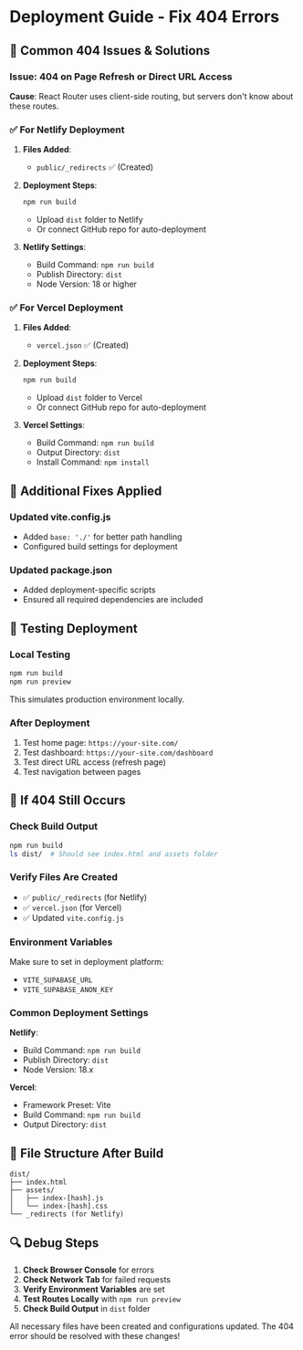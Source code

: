 # Deployment Guide - Fix 404 Errors

## 🚨 Common 404 Issues & Solutions

### Issue: 404 on Page Refresh or Direct URL Access
**Cause**: React Router uses client-side routing, but servers don't know about these routes.

### ✅ **For Netlify Deployment**

1. **Files Added**: 
   - `public/_redirects` ✅ (Created)

2. **Deployment Steps**:
   ```bash
   npm run build
   ```
   - Upload `dist` folder to Netlify
   - Or connect GitHub repo for auto-deployment

3. **Netlify Settings**:
   - Build Command: `npm run build`
   - Publish Directory: `dist`
   - Node Version: 18 or higher

### ✅ **For Vercel Deployment**

1. **Files Added**:
   - `vercel.json` ✅ (Created)

2. **Deployment Steps**:
   ```bash
   npm run build
   ```
   - Upload `dist` folder to Vercel
   - Or connect GitHub repo for auto-deployment

3. **Vercel Settings**:
   - Build Command: `npm run build`
   - Output Directory: `dist`
   - Install Command: `npm install`

## 🔧 **Additional Fixes Applied**

### Updated vite.config.js
- Added `base: './'` for better path handling
- Configured build settings for deployment

### Updated package.json
- Added deployment-specific scripts
- Ensured all required dependencies are included

## 🧪 **Testing Deployment**

### Local Testing
```bash
npm run build
npm run preview
```
This simulates production environment locally.

### After Deployment
1. Test home page: `https://your-site.com/`
2. Test dashboard: `https://your-site.com/dashboard`
3. Test direct URL access (refresh page)
4. Test navigation between pages

## 🚨 **If 404 Still Occurs**

### Check Build Output
```bash
npm run build
ls dist/  # Should see index.html and assets folder
```

### Verify Files Are Created
- ✅ `public/_redirects` (for Netlify)
- ✅ `vercel.json` (for Vercel)
- ✅ Updated `vite.config.js`

### Environment Variables
Make sure to set in deployment platform:
- `VITE_SUPABASE_URL`
- `VITE_SUPABASE_ANON_KEY`

### Common Deployment Settings

**Netlify**:
- Build Command: `npm run build`
- Publish Directory: `dist`
- Node Version: 18.x

**Vercel**:
- Framework Preset: Vite
- Build Command: `npm run build`
- Output Directory: `dist`

## 📁 **File Structure After Build**
```
dist/
├── index.html
├── assets/
│   ├── index-[hash].js
│   └── index-[hash].css
└── _redirects (for Netlify)
```

## 🔍 **Debug Steps**

1. **Check Browser Console** for errors
2. **Check Network Tab** for failed requests
3. **Verify Environment Variables** are set
4. **Test Routes Locally** with `npm run preview`
5. **Check Build Output** in `dist` folder

All necessary files have been created and configurations updated. The 404 error should be resolved with these changes!
